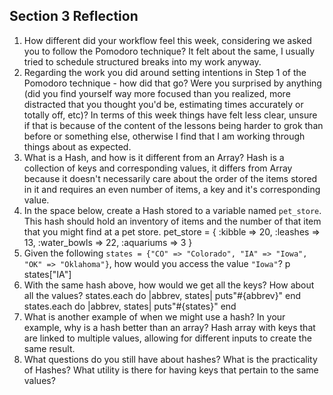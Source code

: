 ## Section 3 Reflection

1. How different did your workflow feel this week, considering we asked you to follow the Pomodoro technique?
It felt about the same, I usually tried to schedule structured breaks into my work anyway.
2. Regarding the work you did around setting intentions in Step 1 of the Pomodoro technique - how did that go? Were you surprised by anything (did you find yourself way more focused than you realized, more distracted that you thought you'd be, estimating times accurately or totally off, etc)?
In terms of this week things have felt less clear, unsure if that is because of the content of the lessons being harder to grok than before or something else, otherwise I find that I am working through things about as expected.
3. What is a Hash, and how is it different from an Array?
Hash is a collection of keys and corresponding values, it differs from Array because it doesn't necessarily care about the order of the items stored in it and requires an even number of items, a key and it's corresponding value.
4. In the space below, create a Hash stored to a variable named `pet_store`.  This hash should hold an inventory of items and the number of that item that you might find at a pet store.
pet_store = {
  :kibble => 20,
  :leashes => 13,
  :water_bowls => 22,
  :aquariums => 3
}
5. Given the following `states = {"CO" => "Colorado", "IA" => "Iowa", "OK" => "Oklahoma"}`, how would you access the value `"Iowa"`?
p states["IA"]
6. With the same hash above, how would we get all the keys?  How about all the values?
states.each do |abbrev, states|
  puts"#{abbrev}"
end
states.each do |abbrev, states|
  puts"#{states}"
end
7. What is another example of when we might use a hash?  In your example, why is a hash better than an array?
Hash array with keys that are linked to multiple values, allowing for different inputs to create the same result.
8. What questions do you still have about hashes?
What is the practicality of Hashes? What utility is there for having keys that pertain to the same values? 
